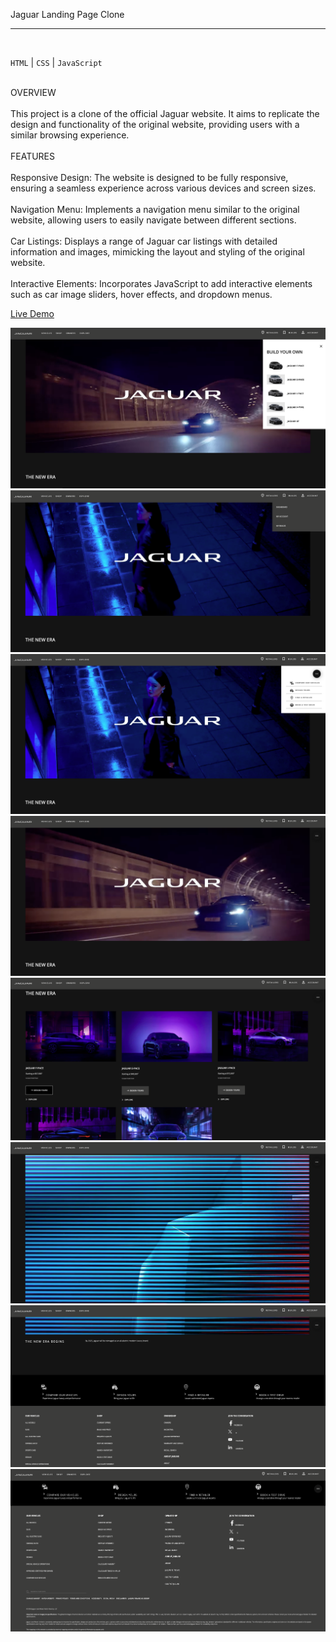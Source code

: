 Jaguar Landing Page Clone
<hr>
<br>

``HTML`` | ``CSS`` | ``JavaScript``

<br>
OVERVIEW
<br>
<br>
This project is a clone of the official Jaguar website. 
It aims to replicate the design and functionality of the original website, providing users with a similar browsing experience.
<br>
<br>
FEATURES
<br>
<br>
Responsive Design: The website is designed to be fully responsive, ensuring a seamless experience across various devices and screen sizes.
<br>
<br>
Navigation Menu: Implements a navigation menu similar to the original website, allowing users to easily navigate between different sections.
<br>
<br>
Car Listings: Displays a range of Jaguar car listings with detailed information and images, mimicking the layout and styling of the original website.
<br>
<br>
Interactive Elements: Incorporates JavaScript to add interactive elements such as car image sliders, hover effects, and dropdown menus.
<br>

[Live Demo](https://jaguar-clone.netlify.app/)

![](images/NEWJAG-3.png)
![](images/NEWJAG-4.png)
![](images/NEWJAG-5.png)
![](images/NEWJAG-1.png)
![](images/NEWJAG-2.png)
![](images/NEWJAG-6.png)
![](images/NEWJAG-7.png)
![](images/NEWJAG-8.png)

